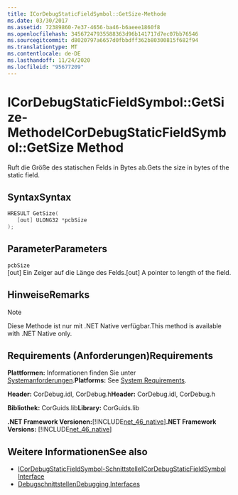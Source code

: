 ```yaml
---
title: ICorDebugStaticFieldSymbol::GetSize-Methode
ms.date: 03/30/2017
ms.assetid: 72389860-7e37-4656-ba46-b6aeee1860f8
ms.openlocfilehash: 34567247935588363d96b141717d7ec07bb76546
ms.sourcegitcommit: d8020797a6657d0fbbdff362b80300815f682f94
ms.translationtype: MT
ms.contentlocale: de-DE
ms.lasthandoff: 11/24/2020
ms.locfileid: "95677209"
---
```

# <a name="icordebugstaticfieldsymbolgetsize-method"></a><span data-ttu-id="20064-102">ICorDebugStaticFieldSymbol::GetSize-Methode</span><span class="sxs-lookup"><span data-stu-id="20064-102">ICorDebugStaticFieldSymbol::GetSize Method</span></span>

<span data-ttu-id="20064-103">Ruft die Größe des statischen Felds in Bytes ab.</span><span class="sxs-lookup"><span data-stu-id="20064-103">Gets the size in bytes of the static field.</span></span>  
  
## <a name="syntax"></a><span data-ttu-id="20064-104">Syntax</span><span class="sxs-lookup"><span data-stu-id="20064-104">Syntax</span></span>  
  
```cpp  
HRESULT GetSize(  
   [out] ULONG32 *pcbSize  
);  
```  
  
## <a name="parameters"></a><span data-ttu-id="20064-105">Parameter</span><span class="sxs-lookup"><span data-stu-id="20064-105">Parameters</span></span>  

 `pcbSize`  
 <span data-ttu-id="20064-106">[out] Ein Zeiger auf die Länge des Felds.</span><span class="sxs-lookup"><span data-stu-id="20064-106">[out] A pointer to length of the field.</span></span>  
  
## <a name="remarks"></a><span data-ttu-id="20064-107">Hinweise</span><span class="sxs-lookup"><span data-stu-id="20064-107">Remarks</span></span>  
  
> [!NOTE]
> <span data-ttu-id="20064-108">Diese Methode ist nur mit .NET Native verfügbar.</span><span class="sxs-lookup"><span data-stu-id="20064-108">This method is available with .NET Native only.</span></span>  
  
## <a name="requirements"></a><span data-ttu-id="20064-109">Requirements (Anforderungen)</span><span class="sxs-lookup"><span data-stu-id="20064-109">Requirements</span></span>  

 <span data-ttu-id="20064-110">**Plattformen:** Informationen finden Sie unter [Systemanforderungen](../../get-started/system-requirements.md).</span><span class="sxs-lookup"><span data-stu-id="20064-110">**Platforms:** See [System Requirements](../../get-started/system-requirements.md).</span></span>  
  
 <span data-ttu-id="20064-111">**Header:** CorDebug.idl, CorDebug.h</span><span class="sxs-lookup"><span data-stu-id="20064-111">**Header:** CorDebug.idl, CorDebug.h</span></span>  
  
 <span data-ttu-id="20064-112">**Bibliothek:** CorGuids.lib</span><span class="sxs-lookup"><span data-stu-id="20064-112">**Library:** CorGuids.lib</span></span>  
  
 <span data-ttu-id="20064-113">**.NET Framework Versionen:**[!INCLUDE[net_46_native](../../../../includes/net-46-native-md.md)]</span><span class="sxs-lookup"><span data-stu-id="20064-113">**.NET Framework Versions:** [!INCLUDE[net_46_native](../../../../includes/net-46-native-md.md)]</span></span>  
  
## <a name="see-also"></a><span data-ttu-id="20064-114">Weitere Informationen</span><span class="sxs-lookup"><span data-stu-id="20064-114">See also</span></span>

- [<span data-ttu-id="20064-115">ICorDebugStaticFieldSymbol-Schnittstelle</span><span class="sxs-lookup"><span data-stu-id="20064-115">ICorDebugStaticFieldSymbol Interface</span></span>](icordebugstaticfieldsymbol-interface.md)
- [<span data-ttu-id="20064-116">Debugschnittstellen</span><span class="sxs-lookup"><span data-stu-id="20064-116">Debugging Interfaces</span></span>](debugging-interfaces.md)
